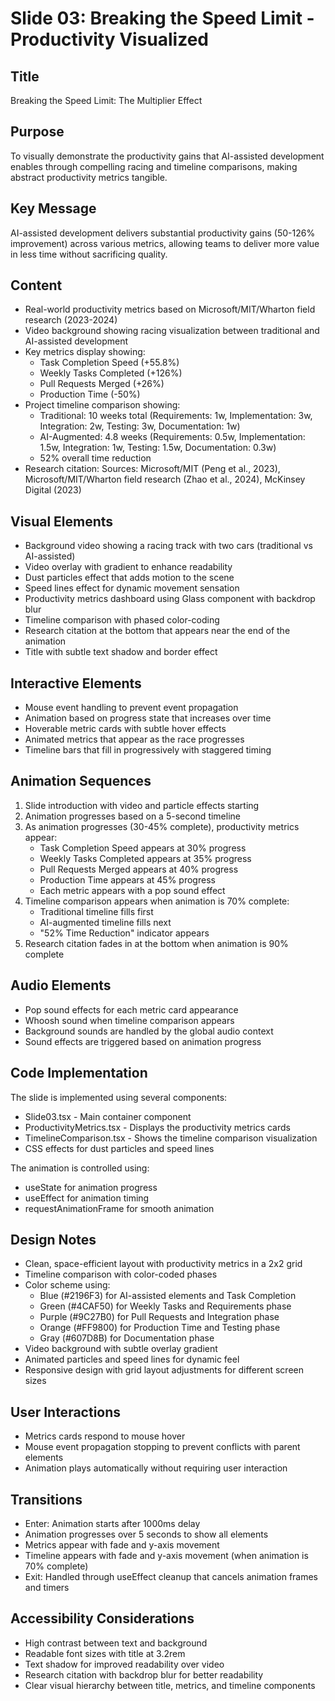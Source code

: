 # Slide 03: Breaking the Speed Limit - Productivity Visualized

## Title
Breaking the Speed Limit: The Multiplier Effect

## Purpose
To visually demonstrate the productivity gains that AI-assisted development enables through compelling racing and timeline comparisons, making abstract productivity metrics tangible.

## Key Message
AI-assisted development delivers substantial productivity gains (50-126% improvement) across various metrics, allowing teams to deliver more value in less time without sacrificing quality.

## Content
- Real-world productivity metrics based on Microsoft/MIT/Wharton field research (2023-2024)
- Video background showing racing visualization between traditional and AI-assisted development
- Key metrics display showing:
  * Task Completion Speed (+55.8%)
  * Weekly Tasks Completed (+126%)
  * Pull Requests Merged (+26%)
  * Production Time (-50%)
- Project timeline comparison showing:
  * Traditional: 10 weeks total (Requirements: 1w, Implementation: 3w, Integration: 2w, Testing: 3w, Documentation: 1w)
  * AI-Augmented: 4.8 weeks (Requirements: 0.5w, Implementation: 1.5w, Integration: 1w, Testing: 1.5w, Documentation: 0.3w)
  * 52% overall time reduction
- Research citation: Sources: Microsoft/MIT (Peng et al., 2023), Microsoft/MIT/Wharton field research (Zhao et al., 2024), McKinsey Digital (2023)

## Visual Elements
- Background video showing a racing track with two cars (traditional vs AI-assisted)
- Video overlay with gradient to enhance readability
- Dust particles effect that adds motion to the scene
- Speed lines effect for dynamic movement sensation
- Productivity metrics dashboard using Glass component with backdrop blur
- Timeline comparison with phased color-coding
- Research citation at the bottom that appears near the end of the animation
- Title with subtle text shadow and border effect

## Interactive Elements
- Mouse event handling to prevent event propagation
- Animation based on progress state that increases over time
- Hoverable metric cards with subtle hover effects
- Animated metrics that appear as the race progresses
- Timeline bars that fill in progressively with staggered timing

## Animation Sequences
1. Slide introduction with video and particle effects starting
2. Animation progresses based on a 5-second timeline
3. As animation progresses (30-45% complete), productivity metrics appear:
   * Task Completion Speed appears at 30% progress
   * Weekly Tasks Completed appears at 35% progress
   * Pull Requests Merged appears at 40% progress
   * Production Time appears at 45% progress
   * Each metric appears with a pop sound effect
4. Timeline comparison appears when animation is 70% complete:
   * Traditional timeline fills first
   * AI-augmented timeline fills next
   * "52% Time Reduction" indicator appears
5. Research citation fades in at the bottom when animation is 90% complete

## Audio Elements
- Pop sound effects for each metric card appearance
- Whoosh sound when timeline comparison appears
- Background sounds are handled by the global audio context
- Sound effects are triggered based on animation progress

## Code Implementation
The slide is implemented using several components:

- Slide03.tsx - Main container component
- ProductivityMetrics.tsx - Displays the productivity metrics cards
- TimelineComparison.tsx - Shows the timeline comparison visualization
- CSS effects for dust particles and speed lines

The animation is controlled using:
- useState for animation progress
- useEffect for animation timing
- requestAnimationFrame for smooth animation

## Design Notes
- Clean, space-efficient layout with productivity metrics in a 2x2 grid
- Timeline comparison with color-coded phases
- Color scheme using:
  * Blue (#2196F3) for AI-assisted elements and Task Completion
  * Green (#4CAF50) for Weekly Tasks and Requirements phase
  * Purple (#9C27B0) for Pull Requests and Integration phase
  * Orange (#FF9800) for Production Time and Testing phase
  * Gray (#607D8B) for Documentation phase
- Video background with subtle overlay gradient
- Animated particles and speed lines for dynamic feel
- Responsive design with grid layout adjustments for different screen sizes

## User Interactions
- Metrics cards respond to mouse hover
- Mouse event propagation stopping to prevent conflicts with parent elements
- Animation plays automatically without requiring user interaction

## Transitions
- Enter: Animation starts after 1000ms delay
- Animation progresses over 5 seconds to show all elements
- Metrics appear with fade and y-axis movement
- Timeline appears with fade and y-axis movement (when animation is 70% complete)
- Exit: Handled through useEffect cleanup that cancels animation frames and timers

## Accessibility Considerations
- High contrast between text and background
- Readable font sizes with title at 3.2rem
- Text shadow for improved readability over video
- Research citation with backdrop blur for better readability
- Clear visual hierarchy between title, metrics, and timeline components